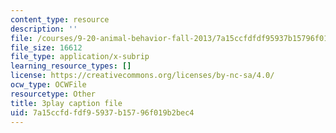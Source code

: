 ```yaml
---
content_type: resource
description: ''
file: /courses/9-20-animal-behavior-fall-2013/7a15ccfdfdf95937b15796f019b2bec4_472249.vtt
file_size: 16612
file_type: application/x-subrip
learning_resource_types: []
license: https://creativecommons.org/licenses/by-nc-sa/4.0/
ocw_type: OCWFile
resourcetype: Other
title: 3play caption file
uid: 7a15ccfd-fdf9-5937-b157-96f019b2bec4
---
```


